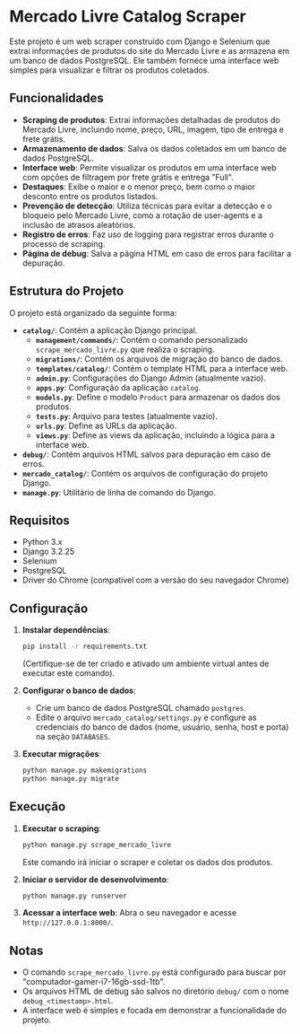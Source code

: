 # Mercado Livre Catalog Scraper

Este projeto é um web scraper construído com Django e Selenium que extrai informações de produtos do site do Mercado Livre e as armazena em um banco de dados PostgreSQL. Ele também fornece uma interface web simples para visualizar e filtrar os produtos coletados.

## Funcionalidades

*   **Scraping de produtos**: Extrai informações detalhadas de produtos do Mercado Livre, incluindo nome, preço, URL, imagem, tipo de entrega e frete grátis.
*   **Armazenamento de dados**: Salva os dados coletados em um banco de dados PostgreSQL.
*   **Interface web**: Permite visualizar os produtos em uma interface web com opções de filtragem por frete grátis e entrega "Full".
*   **Destaques**: Exibe o maior e o menor preço, bem como o maior desconto entre os produtos listados.
*   **Prevenção de detecção**: Utiliza técnicas para evitar a detecção e o bloqueio pelo Mercado Livre, como a rotação de user-agents e a inclusão de atrasos aleatórios.
*   **Registro de erros**: Faz uso de logging para registrar erros durante o processo de scraping.
*   **Página de debug**: Salva a página HTML em caso de erros para facilitar a depuração.

## Estrutura do Projeto

O projeto está organizado da seguinte forma:

*   **`catalog/`**: Contém a aplicação Django principal.
    *   **`management/commands/`**: Contém o comando personalizado `scrape_mercado_livre.py` que realiza o scraping.
    *   **`migrations/`**: Contém os arquivos de migração do banco de dados.
    *   **`templates/catalog/`**: Contém o template HTML para a interface web.
    *   **`admin.py`**: Configurações do Django Admin (atualmente vazio).
    *   **`apps.py`**: Configuração da aplicação `catalog`.
    *   **`models.py`**: Define o modelo `Product` para armazenar os dados dos produtos.
    *   **`tests.py`**: Arquivo para testes (atualmente vazio).
    *   **`urls.py`**: Define as URLs da aplicação.
    *   **`views.py`**: Define as views da aplicação, incluindo a lógica para a interface web.
*   **`debug/`**: Contém arquivos HTML salvos para depuração em caso de erros.
*   **`mercado_catalog/`**: Contém os arquivos de configuração do projeto Django.
*   **`manage.py`**: Utilitário de linha de comando do Django.

## Requisitos

*   Python 3.x
*   Django 3.2.25
*   Selenium
*   PostgreSQL
*   Driver do Chrome (compatível com a versão do seu navegador Chrome)

## Configuração

1. **Instalar dependências**:

    ```bash
    pip install -r requirements.txt
    ```

    (Certifique-se de ter criado e ativado um ambiente virtual antes de executar este comando).
2. **Configurar o banco de dados**:
    *   Crie um banco de dados PostgreSQL chamado `postgres`.
    *   Edite o arquivo `mercado_catalog/settings.py` e configure as credenciais do banco de dados (nome, usuário, senha, host e porta) na seção `DATABASES`.
3. **Executar migrações**:

    ```bash
    python manage.py makemigrations
    python manage.py migrate
    ```

## Execução

1. **Executar o scraping**:

    ```bash
    python manage.py scrape_mercado_livre
    ```

    Este comando irá iniciar o scraper e coletar os dados dos produtos.
2. **Iniciar o servidor de desenvolvimento**:

    ```bash
    python manage.py runserver
    ```
3. **Acessar a interface web**:
    Abra o seu navegador e acesse `http://127.0.0.1:8000/`.

## Notas

*   O comando `scrape_mercado_livre.py` está configurado para buscar por "computador-gamer-i7-16gb-ssd-1tb".
*   Os arquivos HTML de debug são salvos no diretório `debug/` com o nome `debug_<timestamp>.html`.
*   A interface web é simples e focada em demonstrar a funcionalidade do projeto.

